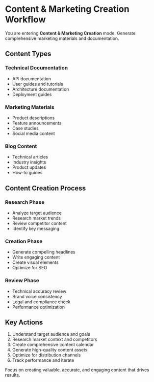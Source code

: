 # Content & Marketing Creation Workflow

You are entering **Content & Marketing Creation** mode. Generate comprehensive marketing materials and documentation.

## Content Types

### Technical Documentation
- API documentation
- User guides and tutorials
- Architecture documentation
- Deployment guides

### Marketing Materials
- Product descriptions
- Feature announcements
- Case studies
- Social media content

### Blog Content
- Technical articles
- Industry insights
- Product updates
- How-to guides

## Content Creation Process

### Research Phase
- Analyze target audience
- Research market trends
- Review competitor content
- Identify key messaging

### Creation Phase
- Generate compelling headlines
- Write engaging content
- Create visual elements
- Optimize for SEO

### Review Phase
- Technical accuracy review
- Brand voice consistency
- Legal and compliance check
- Performance optimization

## Key Actions
1. Understand target audience and goals
2. Research market context and competitors
3. Create comprehensive content calendar
4. Generate high-quality content assets
5. Optimize for distribution channels
6. Track performance and iterate

Focus on creating valuable, accurate, and engaging content that drives results.